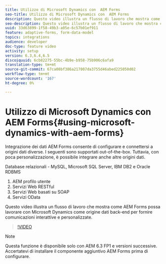 ```yaml
---
title: Utilizzo di Microsoft Dynamics con  AEM Forms
seo-title: Utilizzo di Microsoft Dynamics con  AEM Forms
description: Questo video illustra un flusso di lavoro che mostra come  AEM Forms possa lavorare con Microsoft Dynamics come origine dati back-end per fornire comunicazioni interattive e personalizzate.
seo-description: Questo video illustra un flusso di lavoro che mostra come  AEM Forms possa lavorare con Microsoft Dynamics come origine dati back-end per fornire comunicazioni interattive e personalizzate.
uuid: 33d63899-1f58-49b3-a05e-6c57b01ef911
feature: adaptive-forms, form-data-model
topics: integrations
audience: developer
doc-type: feature video
activity: setup
version: 6.3,6.4,6.5
discoiquuid: 6cb82275-55bc-4b9e-b958-75b906c6afa9
translation-type: tm+mt
source-git-commit: 67ca08bf386a217807da3755d46abed225050d02
workflow-type: tm+mt
source-wordcount: '167'
ht-degree: 0%

---
```



# Utilizzo di Microsoft Dynamics con  AEM Forms{#using-microsoft-dynamics-with-aem-forms}

 Integrazione dei dati AEM Forms consente di configurare e connettersi a origini dati diverse. I seguenti sono supportati out-of-the-box. Tuttavia, con poca personalizzazione, è possibile integrare anche altre origini dati.

Database relazionali - MySQL, Microsoft SQL Server, IBM DB2 e Oracle RDBMS
1. AEM profilo utente
1. Servizi Web RESTful
1. Servizi Web basati su SOAP
1. Servizi OData

Questo video illustra un flusso di lavoro che mostra come  AEM Forms possa lavorare con Microsoft Dynamics come origine dati back-end per fornire comunicazioni interattive e personalizzate.

>[!VIDEO](https://video.tv.adobe.com/v/20971?quality=9&learn=on)

>[!NOTE]
>
>Questa funzione è disponibile solo con AEM 6.3 FP1 e versioni successive. Accertatevi di installare il componente aggiuntivo  AEM Forms prima di configurare.

